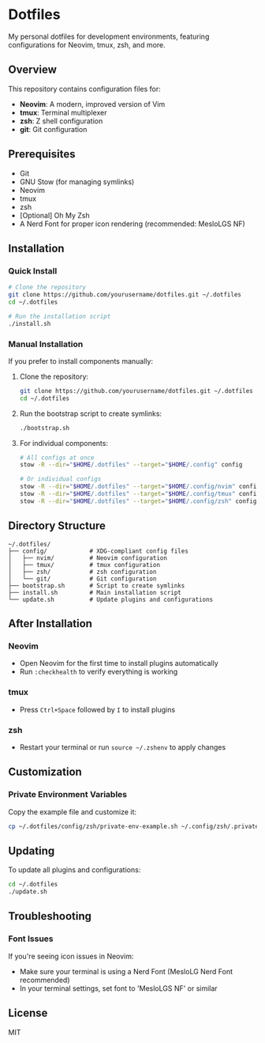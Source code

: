 # Dotfiles

My personal dotfiles for development environments, featuring configurations for Neovim, tmux, zsh, and more.

## Overview

This repository contains configuration files for:

- **Neovim**: A modern, improved version of Vim
- **tmux**: Terminal multiplexer
- **zsh**: Z shell configuration
- **git**: Git configuration

## Prerequisites

- Git
- GNU Stow (for managing symlinks)
- Neovim
- tmux
- zsh
- [Optional] Oh My Zsh
- A Nerd Font for proper icon rendering (recommended: MesloLGS NF)

## Installation

### Quick Install

```bash
# Clone the repository
git clone https://github.com/yourusername/dotfiles.git ~/.dotfiles
cd ~/.dotfiles

# Run the installation script
./install.sh
```

### Manual Installation

If you prefer to install components manually:

1. Clone the repository:
   ```bash
   git clone https://github.com/yourusername/dotfiles.git ~/.dotfiles
   cd ~/.dotfiles
   ```

2. Run the bootstrap script to create symlinks:
   ```bash
   ./bootstrap.sh
   ```

3. For individual components:
   ```bash
   # All configs at once
   stow -R --dir="$HOME/.dotfiles" --target="$HOME/.config" config
   
   # Or individual configs
   stow -R --dir="$HOME/.dotfiles" --target="$HOME/.config/nvim" config/nvim
   stow -R --dir="$HOME/.dotfiles" --target="$HOME/.config/tmux" config/tmux
   stow -R --dir="$HOME/.dotfiles" --target="$HOME/.config/zsh" config/zsh
   ```

## Directory Structure

```
~/.dotfiles/
├── config/            # XDG-compliant config files
│   ├── nvim/          # Neovim configuration
│   ├── tmux/          # tmux configuration
│   ├── zsh/           # zsh configuration
│   └── git/           # Git configuration
├── bootstrap.sh       # Script to create symlinks
├── install.sh         # Main installation script
└── update.sh          # Update plugins and configurations
```

## After Installation

### Neovim

- Open Neovim for the first time to install plugins automatically
- Run `:checkhealth` to verify everything is working

### tmux

- Press `Ctrl+Space` followed by `I` to install plugins

### zsh

- Restart your terminal or run `source ~/.zshenv` to apply changes

## Customization

### Private Environment Variables

Copy the example file and customize it:

```bash
cp ~/.dotfiles/config/zsh/private-env-example.sh ~/.config/zsh/.private-env.sh
```

## Updating

To update all plugins and configurations:

```bash
cd ~/.dotfiles
./update.sh
```

## Troubleshooting

### Font Issues

If you're seeing icon issues in Neovim:
- Make sure your terminal is using a Nerd Font (MesloLG Nerd Font recommended)
- In your terminal settings, set font to 'MesloLGS NF' or similar

## License

MIT